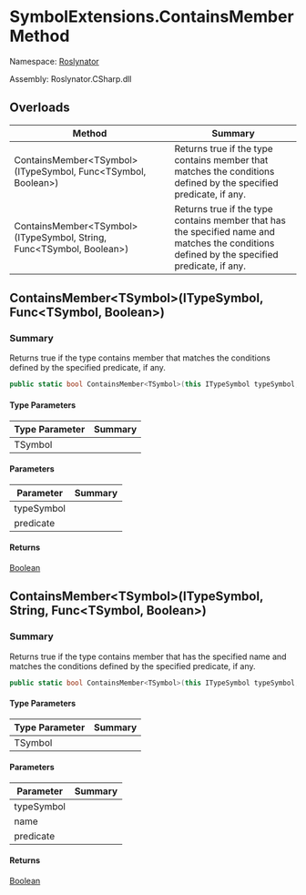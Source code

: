 # SymbolExtensions\.ContainsMember Method

Namespace: [Roslynator](../../README.md)

Assembly: Roslynator\.CSharp\.dll

## Overloads

| Method | Summary |
| ------ | ------- |
| ContainsMember\<TSymbol>\(ITypeSymbol, Func\<TSymbol, Boolean>\) | Returns true if the type contains member that matches the conditions defined by the specified predicate, if any\. |
| ContainsMember\<TSymbol>\(ITypeSymbol, String, Func\<TSymbol, Boolean>\) | Returns true if the type contains member that has the specified name and matches the conditions defined by the specified predicate, if any\. |

## ContainsMember\<TSymbol>\(ITypeSymbol, Func\<TSymbol, Boolean>\)

### Summary

Returns true if the type contains member that matches the conditions defined by the specified predicate, if any\.

```csharp
public static bool ContainsMember<TSymbol>(this ITypeSymbol typeSymbol, Func<TSymbol, bool> predicate = null) where TSymbol : ISymbol
```

#### Type Parameters

| Type Parameter | Summary |
| -------------- | ------- |
| TSymbol | |

#### Parameters

| Parameter | Summary |
| --------- | ------- |
| typeSymbol | |
| predicate | |

#### Returns

[Boolean](https://docs.microsoft.com/en-us/dotnet/api/system.boolean)




## ContainsMember\<TSymbol>\(ITypeSymbol, String, Func\<TSymbol, Boolean>\)

### Summary

Returns true if the type contains member that has the specified name and matches the conditions defined by the specified predicate, if any\.

```csharp
public static bool ContainsMember<TSymbol>(this ITypeSymbol typeSymbol, string name, Func<TSymbol, bool> predicate = null) where TSymbol : ISymbol
```

#### Type Parameters

| Type Parameter | Summary |
| -------------- | ------- |
| TSymbol | |

#### Parameters

| Parameter | Summary |
| --------- | ------- |
| typeSymbol | |
| name | |
| predicate | |

#### Returns

[Boolean](https://docs.microsoft.com/en-us/dotnet/api/system.boolean)




